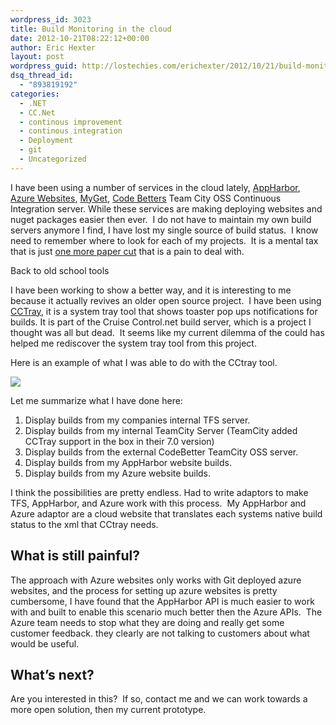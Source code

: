 ```yaml
---
wordpress_id: 3023
title: Build Monitoring in the cloud
date: 2012-10-21T08:22:12+00:00
author: Eric Hexter
layout: post
wordpress_guid: http://lostechies.com/erichexter/2012/10/21/build-monitoring-in-the-cloud/
dsq_thread_id:
  - "893819192"
categories:
  - .NET
  - CC.Net
  - continous improvement
  - continous integration
  - Deployment
  - git
  - Uncategorized
---
```

I have been using a number of services in the cloud lately, [AppHarbor](http://www.appharbor.com), [Azure Websites](http://www.windowsazure.com/en-us/develop/net/common-tasks/publishing-with-git/), [MyGet](http://www.myget.org/), [Code Betters](http://devlicio.us/blogs/derik_whittaker/archive/2009/02/25/teamcity-codebetter-com-is-alive-and-kicking.aspx) Team City OSS Continuous Integration server. While these services are making deploying websites and nuget packages easier then ever.  I do not have to maintain my own build servers anymore I find, I have lost my single source of build status.  I know need to remember where to look for each of my projects.  It is a mental tax that is just [one more paper cut](http://en.wikipedia.org/wiki/Death_by_a_thousand_cuts) that is a pain to deal with.

Back to old school tools

I have been working to show a better way, and it is interesting to me because it actually revives an older open source project.  I have been using [CCTray](http://www.cruisecontrolnet.org/projects/ccnet/wiki/Visualizers), it is a system tray tool that shows toaster pop ups notifications for builds. It is part of the Cruise Control.net build server, which is a project I thought was all but dead.  It seems like my current dilemma of the could has helped me rediscover the system tray tool from this project.

Here is an example of what I was able to do with the CCtray tool.

![](https://pbs.twimg.com/media/A5gs6CTCUAAty6k.png:large)

Let me summarize what I have done here:

  1. Display builds from my companies internal TFS server.
  2. Display builds from my internal TeamCity Server (TeamCity added CCTray support in the box in their 7.0 version)
  3. Display builds from the external CodeBetter TeamCity OSS server.
  4. Display builds from my AppHarbor website builds.
  5. Display builds from my Azure website builds.

I think the possibilities are pretty endless. Had to write adaptors to make TFS, AppHarbor, and Azure work with this process.  My AppHarbor and Azure adaptor are a cloud website that translates each systems native build status to the xml that CCtray needs.

## What is still painful?

The approach with Azure websites only works with Git deployed azure websites, and the process for setting up azure websites is pretty cumbersome, I have found that the AppHarbor API is much easier to work with and built to enable this scenario much better then the Azure APIs.  The Azure team needs to stop what they are doing and really get some customer feedback. they clearly are not talking to customers about what would be useful.

## What&#8217;s next?

Are you interested in this?  If so, contact me and we can work towards a more open solution, then my current prototype.

&nbsp;

&nbsp;
